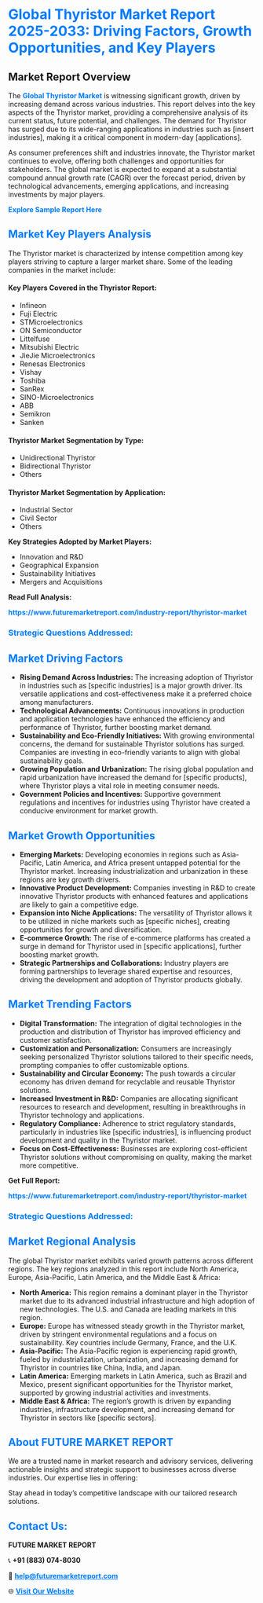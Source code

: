 <h1 style="color: #007BFF;">Global Thyristor Market Report 2025-2033: Driving Factors, Growth Opportunities, and Key Players</h1>

<section id="overview">
<h2>Market Report Overview</h2>
<p>The <a href="https://www.futuremarketreport.com/industry-report/thyristor-market" style="color: #007BFF; text-decoration: none;"><strong>Global Thyristor Market</strong></a> is witnessing significant growth, driven by increasing demand across various industries. This report delves into the key aspects of the Thyristor market, providing a comprehensive analysis of its current status, future potential, and challenges. The demand for Thyristor has surged due to its wide-ranging applications in industries such as [insert industries], making it a critical component in modern-day [applications].</p>
<p>As consumer preferences shift and industries innovate, the Thyristor market continues to evolve, offering both challenges and opportunities for stakeholders. The global market is expected to expand at a substantial compound annual growth rate (CAGR) over the forecast period, driven by technological advancements, emerging applications, and increasing investments by major players.</p>
</section>

<section id="overview">
<p><a href="https://www.futuremarketreport.com/request-sample/reportId=81197" style="color: #007BFF; text-decoration: none;"><strong>Explore Sample Report Here</strong></a></p>
</section>

<section id="key-players">
<h2 style="color: #007BFF;">Market Key Players Analysis</h2>
<p>The Thyristor market is characterized by intense competition among key players striving to capture a larger market share. Some of the leading companies in the market include:</p>
<h4>Key Players Covered in the Thyristor Report:</h4>
<ul><li>Infineon</li><li>Fuji Electric</li><li>STMicroelectronics</li><li>ON Semiconductor</li><li>Littelfuse</li><li>Mitsubishi Electric</li><li>JieJie Microelectronics</li><li>Renesas Electronics</li><li>Vishay</li><li>Toshiba</li><li>SanRex</li><li>SINO-Microelectronics</li><li>ABB</li><li>Semikron</li><li>Sanken</li></ul>
<h4>Thyristor Market Segmentation by Type:</h4>
<ul><li>Unidirectional Thyristor</li><li>Bidirectional Thyristor</li><li>Others</li></ul>

<h4>Thyristor Market Segmentation by Application:</h4>
<ul><li>Industrial Sector</li><li>Civil Sector</li><li>Others</li></ul>
<p><strong>Key Strategies Adopted by Market Players:</strong></p>
<ul>
<li>Innovation and R&D</li>
<li>Geographical Expansion</li>
<li>Sustainability Initiatives</li>
<li>Mergers and Acquisitions</li>
</ul>
</section>

<section>
<p><strong>Read Full Analysis: </strong></p><a href="https://www.futuremarketreport.com/industry-report/thyristor-market" style="color: #007BFF; text-decoration: none;"><strong>https://www.futuremarketreport.com/industry-report/thyristor-market</strong></a>
<h3 style="color: #007BFF;">Strategic Questions Addressed:</h3>
</section>

<section id="driving-factors">
<h2 style="color: #007BFF;">Market Driving Factors</h2>
<ul>
<li><strong>Rising Demand Across Industries:</strong> The increasing adoption of Thyristor in industries such as [specific industries] is a major growth driver. Its versatile applications and cost-effectiveness make it a preferred choice among manufacturers.</li>
<li><strong>Technological Advancements:</strong> Continuous innovations in production and application technologies have enhanced the efficiency and performance of Thyristor, further boosting market demand.</li>
<li><strong>Sustainability and Eco-Friendly Initiatives:</strong> With growing environmental concerns, the demand for sustainable Thyristor solutions has surged. Companies are investing in eco-friendly variants to align with global sustainability goals.</li>
<li><strong>Growing Population and Urbanization:</strong> The rising global population and rapid urbanization have increased the demand for [specific products], where Thyristor plays a vital role in meeting consumer needs.</li>
<li><strong>Government Policies and Incentives:</strong> Supportive government regulations and incentives for industries using Thyristor have created a conducive environment for market growth.</li>
</ul>
</section>

<section id="growth-opportunities">
<h2 style="color: #007BFF;">Market Growth Opportunities</h2>
<ul>
<li><strong>Emerging Markets:</strong> Developing economies in regions such as Asia-Pacific, Latin America, and Africa present untapped potential for the Thyristor market. Increasing industrialization and urbanization in these regions are key growth drivers.</li>
<li><strong>Innovative Product Development:</strong> Companies investing in R&D to create innovative Thyristor products with enhanced features and applications are likely to gain a competitive edge.</li>
<li><strong>Expansion into Niche Applications:</strong> The versatility of Thyristor allows it to be utilized in niche markets such as [specific niches], creating opportunities for growth and diversification.</li>
<li><strong>E-commerce Growth:</strong> The rise of e-commerce platforms has created a surge in demand for Thyristor used in [specific applications], further boosting market growth.</li>
<li><strong>Strategic Partnerships and Collaborations:</strong> Industry players are forming partnerships to leverage shared expertise and resources, driving the development and adoption of Thyristor products globally.</li>
</ul>
</section>

<section id="trending-factors">
<h2 style="color: #007BFF;">Market Trending Factors</h2>
<ul>
<li><strong>Digital Transformation:</strong> The integration of digital technologies in the production and distribution of Thyristor has improved efficiency and customer satisfaction.</li>
<li><strong>Customization and Personalization:</strong> Consumers are increasingly seeking personalized Thyristor solutions tailored to their specific needs, prompting companies to offer customizable options.</li>
<li><strong>Sustainability and Circular Economy:</strong> The push towards a circular economy has driven demand for recyclable and reusable Thyristor solutions.</li>
<li><strong>Increased Investment in R&D:</strong> Companies are allocating significant resources to research and development, resulting in breakthroughs in Thyristor technology and applications.</li>
<li><strong>Regulatory Compliance:</strong> Adherence to strict regulatory standards, particularly in industries like [specific industries], is influencing product development and quality in the Thyristor market.</li>
<li><strong>Focus on Cost-Effectiveness:</strong> Businesses are exploring cost-efficient Thyristor solutions without compromising on quality, making the market more competitive.</li>
</ul>
</section>

<section>
<p><strong>Get Full Report: </strong></p><a href="https://www.futuremarketreport.com/industry-report/thyristor-market" style="color: #007BFF; text-decoration: none;"><strong>https://www.futuremarketreport.com/industry-report/thyristor-market</strong></a>
<h3 style="color: #007BFF;">Strategic Questions Addressed:</h3>
</section>


<section id="regional-analysis">
<h2 style="color: #007BFF;">Market Regional Analysis</h2>
<p>The global Thyristor market exhibits varied growth patterns across different regions. The key regions analyzed in this report include North America, Europe, Asia-Pacific, Latin America, and the Middle East & Africa:</p>
<ul>
<li><strong>North America:</strong> This region remains a dominant player in the Thyristor market due to its advanced industrial infrastructure and high adoption of new technologies. The U.S. and Canada are leading markets in this region.</li>
<li><strong>Europe:</strong> Europe has witnessed steady growth in the Thyristor market, driven by stringent environmental regulations and a focus on sustainability. Key countries include Germany, France, and the U.K.</li>
<li><strong>Asia-Pacific:</strong> The Asia-Pacific region is experiencing rapid growth, fueled by industrialization, urbanization, and increasing demand for Thyristor in countries like China, India, and Japan.</li>
<li><strong>Latin America:</strong> Emerging markets in Latin America, such as Brazil and Mexico, present significant opportunities for the Thyristor market, supported by growing industrial activities and investments.</li>
<li><strong>Middle East & Africa:</strong> The region’s growth is driven by expanding industries, infrastructure development, and increasing demand for Thyristor in sectors like [specific sectors].</li>
</ul>
</section>

<footer>
<h2 style="color: #007BFF;">About FUTURE MARKET REPORT</h2>
<p>We are a trusted name in market research and advisory services, delivering actionable insights and strategic support to businesses across diverse industries. Our expertise lies in offering:</p>

<p>Stay ahead in today’s competitive landscape with our tailored research solutions.</p>

<h2 style="color: #007BFF;">Contact Us:</h2>
<p><strong>FUTURE MARKET REPORT</strong></p>
<p>📞 <strong>+91 (883) 074-8030</strong></p>
<p>📧 <strong><a href="mailto:help@futuremarketreport.com" style="color: #007BFF;">help@futuremarketreport.com</a></strong></p>
<p>🌐 <strong><a href="https://www.futuremarketreport.com/" style="color: #007BFF;">Visit Our Website</a></strong></p>
</footer>